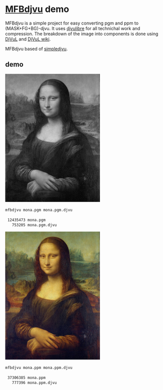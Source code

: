 # [MFBdjvu](https://github.com/ImageProcessing-ElectronicPublications/mfbdjvu) demo

MFBdjvu is a simple project for easy converting pgm and ppm to (MASK+FG+BG)-djvu.
It uses [djvulibre](http://djvu.sourceforge.net/) for all technichal work and compression.
The breakdown of the image into components is done using [DjVuL](https://github.com/plzombie/depress/issues/2) and [DjVuL wiki](https://sourceforge.net/p/imthreshold/wiki/DjVuL/?version=3).

MFBdjvu based of [simpledjvu](https://github.com/mihaild/simpledjvu).

## demo

![preview](demo/preview/mona.pgm.preview.png)

```shell
mfbdjvu mona.pgm mona.pgm.djvu

 12435473 mona.pgm
   753205 mona.pgm.djvu
```

![preview](demo/preview/mona.ppm.preview.png)

```shell
mfbdjvu mona.ppm mona.ppm.djvu

 37306385 mona.ppm
   777396 mona.ppm.djvu
```
